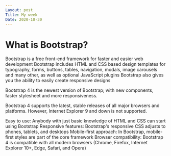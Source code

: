 ```yaml
---
Layout: post
Title: My week
Date: 2020-10-30
---
```


# What is Bootstrap?

Bootstrap is a free front-end framework for faster and easier web development
Bootstrap includes HTML and CSS based design templates for typography, forms, 
buttons, tables, navigation, modals, image carousels and many other, as well as 
optional JavaScript plugins
Bootstrap also gives you the ability to easily create responsive designs

Bootstrap 4 is the newest version of Bootstrap; with new components, faster stylesheet and more responsiveness.

Bootstrap 4 supports the latest, stable releases of all major browsers and platforms. However, Internet Explorer 9 and down is not supported.

Easy to use: Anybody with just basic knowledge of HTML and CSS can start using Bootstrap
Responsive features: Bootstrap's responsive CSS adjusts to phones, tablets, and desktops
Mobile-first approach: In Bootstrap, mobile-first styles are part of the core framework
Browser compatibility: Bootstrap 4 is compatible with all modern browsers (Chrome, Firefox, Internet Explorer 10+, Edge, Safari, and Opera)


